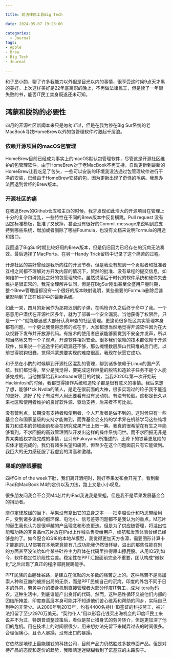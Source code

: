 ```yaml
---

title: 前法律民工看Big Tech

date: 2024-05-07 19:23:00

categories:
  - Journal
tags: 
- Apple
- Brew
- Big Tech
- Journal

---
```

和子昂小酌，聊了许多我能力以外但是目光以内的事情，很享受这时候9点天才黑的美好。上次这样美好是22年底离职的晚上，不再做法律民工，但是读了一年很失败的书，能否IT民工卖身既遂还未可知。
## 鸿蒙和脱钩的必要性
四月的开源社区新闻本来只是匆匆听过，但是在我为停在Big Sur系统的老MacBook寻找HomeBrew以外的包管理软件时激起千层浪。
### 依赖开源项目的macOS包管理
HomeBrew目前已经成为事实上的macOS默认包管理软件，尽管这是开源社区维护的包管理软件。由于HomeBrew对于老MacBook不再支持，自动更新到最新的HomeBrew让我吃足了苦头，一些可以安装的环境我没法通过包管理软件进行干净的安装，已经由于HomeBrew安装的包，因为更新出现了奇怪的毛病。我想办法回退到曾经的Brew版本。
### 开源社区的痛
在我逛Brew的Github仓库和主页的时候，我才发现如此浩大的开源项目在管理上十分的复杂和混乱，一些特性在不同的Brew版本中反复横跳。Pull request 没有固定标准模板，批准了又砍掉，甚至没有很好的Commit message来说明到底支持到哪些系统，增加或者删除了哪些Foumula，也没有文档来说明Formula的用途和接口。

我回退了BigSur时期比较好用的Brew版本，但是仍旧因为已经存在的沉疴无法奏效。最后选择了MacPorts。在另一Handy Trick留档中记录了这个痛苦的过程。

开源社区的美好曾经是我所向往的开发节奏，但是我没有想到一个贡献者和批准者互相之间都不理解对方开发内容的情况下，贸然的批准、没有章程的提交信息，如何维护一个口碑如此之好的包管理软件。虽然说落后于时代的软件系统和硬件失去维护是很正常的，我完全理解并认同，但是在BigSur刚出甚至全盛用户量时期，整个Brew管理组都没有一个很好的版本映射说明，某些重要的Formula删除后甚至影响到了正在维护中的最新系统。

如此一来，四月的新闻作为那颗迟到的子弹，在鸣枪许久之后终于命中了我。一个恶意用户潜伏在开源社区多年，就为了部署一个安全漏洞。当他获得了权限后，只是一个“-”就能够迷惑大部分认真审查的社区管理。更遑论很多社区其实管理本身都有问题。一个更让我觉得恐怖的点在于，大家都想当然地觉得开源软件因为在大众视野下发布并开放源代码。有技术的使用者应该能够察觉到不安全并发声，所以想当然地又有一个子观点，开源软件相对安全。很多我们依赖的技术都依赖于开源软件，如果说一个逃逸字符的疏漏还不够，那么掩埋数层屎山代码堆的后门呢。以前觉得脱钩很蠢，觉得鸿蒙想要实现的难度很高。我现在伏愿它成功。

和子昂在小酌的时候聊到开源社区混乱的管理，聊到诸多依赖于Linux的国产系统。我们都觉得，至少是我觉得，要完成这样巨量的脱钩和造轮子任务不是个人能够完成的。当他推荐给我Bootloader项目的时候，当我2020年第一次开始玩Hackintosh的时候，我都觉得操作系统和造轮子都是很有意义的事情。我后来想了想，能够f*ck Nvdia的某人，是走在很前面的大神，很多实现过的轮子我不能造的更好、造好了轮子有没有人用还要看有没有发动机、有没有轮毂。这都是长久以来社区和使用者维护的良好软件源、驱动支持，后来者不可比拟。

没有营利点，长期没有支持者和使用者，个人开发者是做不到的。这时候只有一些基金会和国家量级的支持才能做到，而靠基金会支持的学术界在机器学习这些纯堆算力和成本的领域面前都会在研究成果产出上败一筹。我真的很希望在有生之年能够看到，不求回报的高效管理团队开发出这样的操作系统问世。而不求回报无非是靠某类威权才能完成的事情，且只有Fukuyama所描述的、比降下的铁幕更危险的实体才能完成的。我仍有诸多失望和痛苦，但至少在这个问题面前只有它能做到。我巨大的无力感征服了我虚妄的清高和激越。

### 果蛆的醉眼朦胧
四杯Gin of the week下肚，我们离开酒吧时，刚好苹果发布会开完了。看到新iPad和MacBook M4的定价以及刀法，路上又是小小叹息。

很多朋友问我会不会买M4芯片的iPad我说我是果蛆，但是我不是苹果发展基金会的捐助者。

摩尔定律放缓的当下，苹果没有拿出它的立身之本——把卓越设计和巧思带给用户。受到诸多诟病的假环保、电池小、信号差等问题都不是我认为的重点。M芯片的诞生我也认为是很卓越的产品理念和形态更迭。但是为了供应链管理，将溢出性能和功耗的非良品m芯片放在iPad上作噱头售卖给用户，续航和发热体验曾经已经够差的了。如今配合iOS18的本地AI模型，我觉得更加天方夜潭，需要图形计算卡才能跑的LLM部署在本地究竟能有几成功能我仍然很怀疑，溢出的那些性能在别的方面甚至没法给如今某些硅谷主力群体在代码里拉得屎山擦屁股。从用iOS到如今，软件稳定性阶段性变差。稳定性在PPT汇报面前完全不重要，团队构成“微软化”之后出现了真正的程序部屁屁踢能手。

PPT民族的血腥硅谷路，是建立在沉默的大多数的痛苦之上的。这种痛苦不是高加索人种和亚裔的被挤出局的无奈，而是PPT民族自己的沉疴。印度的外包不同于日本的外包，劳务中介的猎身机制直接管理者大部分印度IT劳工，成为literally码农。这种生活中，到底谁能产出良好的代码。然而，这种恶性循环又被他们内部的团结所掩盖，印度裔高层本身可能并不知道他们苦心维系和帮助的同乡，实际自己到手的非常少。从2000年到2013年，约有4400名持H-1B签证的科技劳工，被非法扣留了至少2970万美元。“契约仆人”用以形容花钱买出海机会的印度IT民工来说并不为过，特朗普调整政策后，看似是禁止猎身式的劳务转介，但是更加深了他们的危机。用在技术上的时间很很少，用来想办法先留下来糊弄过去的时间很多。合理但痛心，且令人暴躁，没有出口的暴躁。 

它依然是地球上最能赚钱的科技公司，目前产品力仍然胜过多数市面产品。但是对待产品的态度和定价的趋势，我眼睛迷迷糊糊看到了诺基亚的末路影子。
